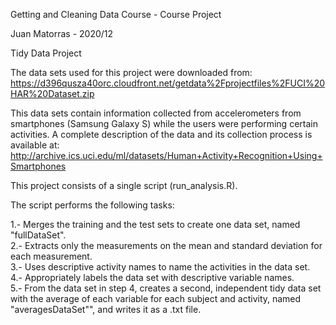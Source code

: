 Getting and Cleaning Data Course - Course Project

Juan Matorras - 2020/12

Tidy Data Project

The data sets used for this project were downloaded from: https://d396qusza40orc.cloudfront.net/getdata%2Fprojectfiles%2FUCI%20HAR%20Dataset.zip

This data sets contain information collected from accelerometers from smartphones (Samsung Galaxy S) while the users were performing certain activities. A complete description of the data and its collection process is available at: http://archive.ics.uci.edu/ml/datasets/Human+Activity+Recognition+Using+Smartphones

This project consists of a single script (run_analysis.R).

The script performs the following tasks:

1.- Merges the training and the test sets to create one data set, named "fullDataSet".  
2.- Extracts only the measurements on the mean and standard deviation for each measurement.  
3.- Uses descriptive activity names to name the activities in the data set.  
4.- Appropriately labels the data set with descriptive variable names.  
5.- From the data set in step 4, creates a second, independent tidy data set with the average of each variable for each subject and activity, named "averagesDataSet"", and writes it as a .txt file.  
